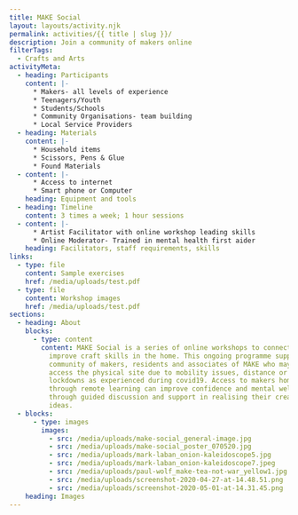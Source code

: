 ```yaml
---
title: MAKE Social
layout: layouts/activity.njk
permalink: activities/{{ title | slug }}/
description: Join a community of makers online
filterTags:
  - Crafts and Arts
activityMeta:
  - heading: Participants
    content: |-
      * Makers- all levels of experience
      * Teenagers/Youth
      * Students/Schools
      * Community Organisations- team building
      * Local Service Providers
  - heading: Materials
    content: |-
      * Household items
      * Scissors, Pens & Glue
      * Found Materials
  - content: |-
      * Access to internet
      * Smart phone or Computer
    heading: Equipment and tools
  - heading: Timeline
    content: 3 times a week; 1 hour sessions
  - content: |-
      * Artist Facilitator with online workshop leading skills
      * Online Moderator- Trained in mental health first aider
    heading: Facilitators, staff requirements, skills
links:
  - type: file
    content: Sample exercises
    href: /media/uploads/test.pdf
  - type: file
    content: Workshop images
    href: /media/uploads/test.pdf
sections:
  - heading: About
    blocks:
      - type: content
        content: MAKE Social is a series of online workshops to connect, share ideas and
          improve craft skills in the home. This ongoing programme supports the
          community of makers, residents and associates of MAKE who may not
          access the physical site due to mobility issues, distance or under
          lockdowns as experienced during covid19. Access to makers homes
          through remote learning can improve confidence and mental wellbeing
          through guided discussion and support in realising their creative
          ideas.
  - blocks:
      - type: images
        images:
          - src: /media/uploads/make-social_general-image.jpg
          - src: /media/uploads/make-social_poster_070520.jpg
          - src: /media/uploads/mark-laban_onion-kaleidoscope5.jpg
          - src: /media/uploads/mark-laban_onion-kaleidoscope7.jpeg
          - src: /media/uploads/paul-wolf_make-tea-not-war_yellow1.jpg
          - src: /media/uploads/screenshot-2020-04-27-at-14.48.51.png
          - src: /media/uploads/screenshot-2020-05-01-at-14.31.45.png
    heading: Images
---
```

